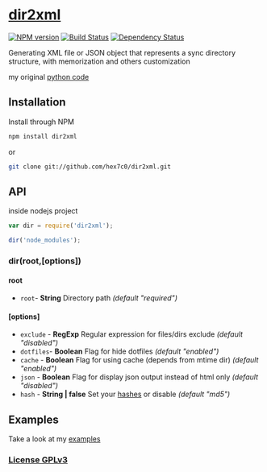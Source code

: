 # [dir2xml](http://supergiovane.tk/#/dir2xml)

[![NPM version](https://badge.fury.io/js/dir2xml.svg)](http://badge.fury.io/js/dir2xml)
[![Build Status](https://travis-ci.org/hex7c0/dir2xml.svg)](https://travis-ci.org/hex7c0/dir2xml)
[![Dependency Status](https://david-dm.org/hex7c0/dir2xml/status.svg)](https://david-dm.org/hex7c0/dir2xml)

Generating XML file or JSON object that represents a sync directory structure, with memorization and others customization

my original [python code](https://github.com/hex7c0/Dir2Xmlpy)

## Installation

Install through NPM

```bash
npm install dir2xml
```
or
```bash
git clone git://github.com/hex7c0/dir2xml.git
```

## API

inside nodejs project
```js
var dir = require('dir2xml');

dir('node_modules');
```

### dir(root,[options])

#### root

 - `root`- **String** Directory path *(default "required")*

#### [options]

 - `exclude` - **RegExp** Regular expression for files/dirs exclude *(default "disabled")*
 - `dotfiles`- **Boolean** Flag for hide dotfiles *(default "enabled")*
 - `cache` - **Boolean** Flag for using cache (depends from mtime dir) *(default "enabled")*
 - `json` - **Boolean** Flag for display json output instead of html only *(default "disabled")*
 - `hash` - **String | false** Set your [hashes](http://nodejs.org/api/crypto.html#crypto_crypto_gethashes) or disable *(default "md5")*

## Examples

Take a look at my [examples](https://github.com/hex7c0/dir2xml/tree/master/examples)

### [License GPLv3](http://opensource.org/licenses/GPL-3.0)
